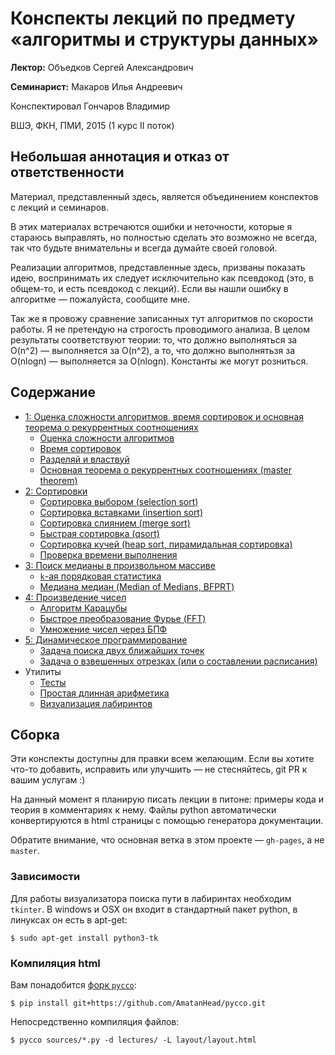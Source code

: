 # Конспекты лекций по предмету «алгоритмы и структуры данных»

__Лектор:__ Объедков Сергей Александрович

__Семинарист:__ Макаров Илья Андреевич

Конспектировал Гончаров Владимир

ВШЭ, ФКН, ПМИ, 2015 (1 курс II поток)


## Небольшая аннотация и отказ от ответственности

Материал, представленный здесь, является объединением
конспектов с лекций и семинаров.

В этих материалах встречаются ошибки и неточности, которые я стараюсь выправлять,
но полностью сделать это возможно не всегда, так что будьте внимательны
и всегда думайте своей головой.

Реализации алгоритмов, представленные здесь, призваны показать идею,
воспринимать их следует исключительно как псевдокод (это, в общем-то,
и есть псевдокод с лекций). Если вы нашли ошибку в алгоритме —
пожалуйста, сообщите мне.

Так же я провожу сравнение записанных тут алгоритмов по скорости работы.
Я не претендую на строгость проводимого анализа.
В целом результаты соответствуют теории:
то, что должно выполняться за O(n^2)&nbsp;— выполняется за O(n^2),
а то, что должно выполнятьзя за O(nlogn)&nbsp;— выполняется за O(nlogn).
Константы же могут розниться.


## Содержание

*   [1: Оценка сложности алгоритмов, время сортировок и основная теорема о рекуррентных соотношениях][l1]
    *    [Оценка сложности алгоритмов][l1.1]
    *    [Время сортировок][l1.2]
    *    [Разделяй и властвуй][l1.3]
    *    [Основная теорема о рекуррентных соотношениях (master theorem)][l1.4]
*   [2: Cортировки][l2]
    *   [Сортировка выбором (selection sort)][l2.1]
    *   [Сортировка вставками (insertion sort)][l2.2]
    *   [Сортировка слиянием (merge sort)][l2.3]
    *   [Быстрая сортировка (qsort)][l2.4]
    *   [Сортировка кучей (heap sort, пирамидальная сортировка)][l2.5]
    *   [Проверка времени выполнения][l2.6]
*   [3: Поиск медианы в произвольном массиве][l3]
    *    [`k`-ая порядковая статистика][l3.1]
    *    [Медиана медиан (Median of Medians, BFPRT)][l3.2]
*   [4: Произведение чисел][l4]
     *   [Алгоритм Карацубы][l4.1]
     *   [Быстрое преобразование Фурье (FFT)][l4.2]
     *   [Умножение чисел через БПФ][l4.3]
*   [5: Динамическое программирование][l5]
     *   [Задача поиска двух ближайших точек][l5.1]
     *   [Задача о взвешенных отрезках (или о составлении расписания)][l5.2]
*   Утилиты
    *   [Тесты][utilities.tests]
    *   [Простая длинная арифметика][utilities.mp_helpers]
    *   [Визуализация лабиринтов][utilities.maze_plot]


## Сборка

Эти конспекты доступны для правки всем желающим. Если вы хотите что-то добавить,
исправить или улучшить — не стесняйтесь, git PR к вашим услугам :)

На данный момент я планирую писать лекции в питоне: примеры кода и
теория в комментариях к нему. Файлы python автоматически конвертируются
в html страницы с помощью генератора документации.

Обратите внимание, что основная ветка в этом проекте — `gh-pages`, а не `master`.

### Зависимости

Для работы визуализатора поиска пути в лабиринтах необходим `tkinter`.
В windows и OSX он входит в стандартный пакет python, в линуксах он есть в apt-get:

    $ sudo apt-get install python3-tk

### Компиляция html

Вам понадобится [форк `pycco`](https://github.com/AmatanHead/pycco):

    $ pip install git+https://github.com/AmatanHead/pycco.git

Непосредственно компиляция файлов:

    $ pycco sources/*.py -d lectures/ -L layout/layout.html


[l1]: http://amatanhead.github.io/Programming-lectures/lectures/sorts_theory.html
[l1.1]: http://amatanhead.github.io/Programming-lectures/lectures/sorts_theory.html#section-3
[l1.2]: http://amatanhead.github.io/Programming-lectures/lectures/sorts_theory.html#section-5
[l1.3]: http://amatanhead.github.io/Programming-lectures/lectures/sorts_theory.html#section-7
[l1.4]: http://amatanhead.github.io/Programming-lectures/lectures/sorts_theory.html#section-9

[l2]: http://amatanhead.github.io/Programming-lectures/lectures/sorts.html
[l2.1]: http://amatanhead.github.io/Programming-lectures/lectures/sorts.html#section-2
[l2.2]: http://amatanhead.github.io/Programming-lectures/lectures/sorts.html#section-4
[l2.3]: http://amatanhead.github.io/Programming-lectures/lectures/sorts.html#section-6
[l2.4]: http://amatanhead.github.io/Programming-lectures/lectures/sorts.html#section-8
[l2.5]: http://amatanhead.github.io/Programming-lectures/lectures/sorts.html#section-10
[l2.6]: http://amatanhead.github.io/Programming-lectures/lectures/sorts.html#section-12

[l3]: http://amatanhead.github.io/Programming-lectures/lectures/median.html
[l3.1]: http://amatanhead.github.io/Programming-lectures/lectures/median.html#section-2
[l3.2]: http://amatanhead.github.io/Programming-lectures/lectures/median.html#section-4

[l4]: http://amatanhead.github.io/Programming-lectures/lectures/product.html
[l4.1]: http://amatanhead.github.io/Programming-lectures/lectures/product.html#section-2
[l4.2]: http://amatanhead.github.io/Programming-lectures/lectures/product.html#section-4
[l4.3]: http://amatanhead.github.io/Programming-lectures/lectures/product.html#section-6

[l5]: http://amatanhead.github.io/Programming-lectures/lectures/dynamics.html
[l5.1]: http://amatanhead.github.io/Programming-lectures/lectures/dynamics.html#section-2
[l5.2]: http://amatanhead.github.io/Programming-lectures/lectures/dynamics.html#section-4
[l5.2]: http://amatanhead.github.io/Programming-lectures/lectures/dynamics.html#section-6

[utilities.tests]: http://amatanhead.github.io/Programming-lectures/lectures/tests.html
[utilities.mp_helpers]: http://amatanhead.github.io/Programming-lectures/lectures/mp_helpers.html
[utilities.maze_plot]: http://amatanhead.github.io/Programming-lectures/lectures/maze_plot.html
